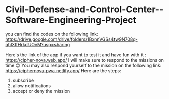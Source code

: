 # Civil-Defense-and-Control-Center--Software-Engineering-Project
you can find the codes on the following link: https://drive.google.com/drive/folders/1BxnnVGSs4tw9N708q-qhIXIfHrkdUOvM?usp=sharing

Here's the link of the app if you want to test it and have fun with it : https://cipher-nova.web.app/
I will make sure to respond to the missions on time 😊
You may also respond yourself to the mission on the following link: https://ciphernova-pwa.netlify.app/ 
Here are the steps:
1) subscribe 
2) allow notifications 
3) accept or deny the mission
